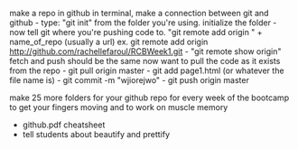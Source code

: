 make a repo in github
in terminal, make a connection between git and github
	- type: "git init" from the folder you're using. initialize the folder
	- now tell git where you're pushing code to. "git remote add origin " + name_of_repo (usually a url)
	ex. git remote add origin http://github.com/rachellefaroul/RCBWeek1.git
	- "git remote show origin" fetch and push should be the same
now want to pull the code as it exists from the repo
	- git pull origin master
	- git add page1.html (or whatever the file name is)
	- git commit -m "wjiorejwo"
	- git push origin master

make 25 more folders for your github repo for every week of the bootcamp to get your fingers moving and to work on muscle memory
- github.pdf cheatsheet
- tell students about beautify and prettify
